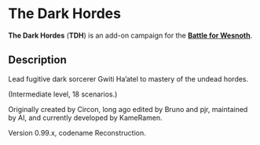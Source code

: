 The Dark Hordes
===============

**The Dark Hordes** (**TDH**) is an add-on campaign for the **[Battle for Wesnoth][1]**.

[1]: <https://www.wesnoth.org>


Description
-----------

Lead fugitive dark sorcerer Gwiti Ha’atel to mastery of the undead hordes.

(Intermediate level, 18 scenarios.)

Originally created by Circon, long ago edited by Bruno and pjr, maintained by AI, and currently developed by KameRamen.

Version 0.99.x, codename Reconstruction.
